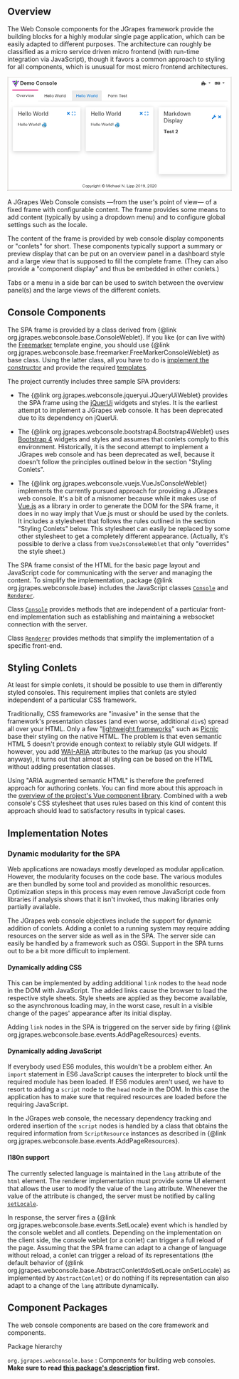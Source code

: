 ## Overview

The Web Console components for the JGrapes framework provide the
building blocks for a highly modular single page application, which
can be easily adapted to different purposes. The architecture can 
roughly be classified as a micro service driven 
micro frontend (with run-time integration via JavaScript), though it favors 
a common approach to styling for all components, which is unusual for most 
micro frontend architectures.

<img src="WebConsole-pic1.png" width="750em" alt="Web Console Demo">

A JGrapes Web Console consists &mdash;from the user's point of view&mdash; 
of a fixed frame with configurable content. The frame provides some 
means to add content (typically by using a dropdown menu) and to 
configure global settings  such as the locale.

The content of the frame is provided by web console display components 
or "conlets" for short. These components typically support a summary
or preview display that can be put on an overview panel in a dashboard
style and a large view that is supposed to fill the complete frame. 
(They can also provide a "component display" and thus be embedded in 
other conlets.)

Tabs or a menu in a side bar can be used to switch between
the overview panel(s) and the large views of the different conlets. 

## Console Components

The SPA frame is provided by a class derived from 
{@link org.jgrapes.webconsole.base.ConsoleWeblet}.
If you like (or can live with) the [Freemarker](https://freemarker.apache.org/)
template engine, you should use
{@link org.jgrapes.webconsole.base.freemarker.FreeMarkerConsoleWeblet}
as base class. Using the latter class, all you have to do is [implement
the constructor](src-html/org/jgrapes/webconsole/vuejs/VueJsConsoleWeblet.html#line.36)
and provide the required 
[templates](https://github.com/mnlipp/jgrapes-webconsole/tree/master/org.jgrapes.webconsole.vuejs/resources/org/jgrapes/webconsole/vuejs).

The project currently includes three sample SPA providers:

 * The {@link org.jgrapes.webconsole.jqueryui.JQueryUiWeblet}
   provides the SPA frame using the [jQuerUi](https://jqueryui.com/) widgets
   and styles. It is the earliest attempt to implement a JGrapes web console.
   It has been deprecated due to its dependency on jQuerUi.
   
 * The {@link org.jgrapes.webconsole.bootstrap4.Bootstrap4Weblet}
   uses [Bootstrap 4](https://getbootstrap.com/) widgets and styles and
   assumes that conlets comply to this environment. Historically, it is
   the second attempt to implement a JGrapes web console and has been
   deprecated as well, because it doesn't follow the principles outlined
   below in the section "Styling Conlets".
   
 * The {@link org.jgrapes.webconsole.vuejs.VueJsConsoleWeblet}
   implements the currently pursued approach for providing a JGrapes web 
   console. It's a bit of a misnomer because while it makes use of
   [Vue.js](https://vuejs.org/) as a library in order to generate the 
   DOM for the SPA frame, it does in no way imply that Vue.js must or 
   should be used by the conlets. It includes a stylesheet that follows the 
   rules outlined in the section "Styling Conlets" below. 
   This stylesheet can easily be replaced by some other stylesheet to 
   get a completely different appearance. (Actually, it's possible
   to derive a class from `VueJsConsoleWeblet` that only "overrides"
   the style sheet.)

The SPA frame consist of the HTML for the basic page layout and JavaScript 
code for communicating with the server and managing the content. To 
simplify the implementation, package {@link org.jgrapes.webconsole.base} 
includes the JavaScript classes
[`Console`](org/jgrapes/webconsole/base/jsdoc/classes/Console.html) and 
[`Renderer`](org/jgrapes/webconsole/base/jsdoc/classes/Renderer.html).

Class [`Console`](org/jgrapes/webconsole/base/jsdoc/classes/Console.html)
provides methods that are independent of a particular front-end
implementation such as establishing and maintaining a websocket
connection with the server.

Class [`Renderer`](org/jgrapes/webconsole/base/jsdoc/classes/Renderer.html)
provides methods that simplify the implementation of a specific front-end.
   
## Styling Conlets

At least for simple conlets, it should be possible to use them in
differently styled consoles. This requirement implies that conlets are
styled independent of a particular CSS framework.

Traditionally, CSS frameworks are "invasive" in the sense that the 
framework's presentation classes (and even worse, additional `div`s)
spread all over your HTML. Only a few
"[lightweight frameworks](https://github.com/troxler/awesome-css-frameworks#very-lightweight)"
such as [Picnic](https://picnicss.com/) base their styling on the native
HTML. The problem is that even semantic HTML 5 doesn't provide enough 
context to reliably style GUI widgets. If however, you add 
[WAI-ARIA](https://www.w3.org/WAI/standards-guidelines/aria/) attributes
to the markup (as you should anyway), it turns out that almost all styling
can be based on the HTML without adding presentation classes.

Using "ARIA augmented semantic HTML" is therefore the preferred approach for 
authoring conlets. You can find more about this approach in the [overview
of the project's Vue component library](../aashdoc/index.html).
Combined with a web console's CSS stylesheet that uses 
rules based on this kind of content this approach should lead to satisfactory
results in typical cases.

## Implementation Notes

### Dynamic modularity for the SPA

Web applications are nowadays mostly developed as modular application.
However, the modularity focuses on the code base. The various modules
are then bundled by some tool and provided as monolithic resources.
Optimization steps in this process may even remove
JavaScript code from libraries if analysis shows that it isn't invoked,
thus making libraries only partially available.

The JGrapes web console objectives include the support for dynamic
addition of conlets. Adding a conlet to a running system may require
adding resources on the server side as well as in the SPA. The server
side can easily be handled by a framework such as OSGi. Support in the
SPA turns out to be a bit more difficult to implement.

#### Dynamically adding CSS

This can be implemented by adding additional `link` nodes to the
`head` node in the DOM with JavaScript. The added links cause the browser to 
load the respective style sheets. Style sheets are applied as they become 
available, so the asynchronous loading may, in the worst case, result in a 
visible change of the pages' appearance after its initial display.

Adding `link` nodes in the SPA is triggered on the server side by
firing {@link org.jgrapes.webconsole.base.events.AddPageResources}
events.

#### Dynamically adding JavaScript

If everybody used ES6 modules, this wouldn't be a problem either. 
An `import` statement in ES6 JavaScript causes the interpreter to 
block until the required module has been loaded. If ES6 modules
aren't used, we have to resort to adding a `script` node to the
`head` node in the DOM. In this case the application has to make sure
that required resources are loaded before the requiring JavaScript.

In the JGrapes web console, the necessary dependency tracking and
ordered insertion of the `script` nodes is handled by a class that
obtains the required information from `ScriptResource` instances
as described in {@link org.jgrapes.webconsole.base.events.AddPageResources}.

#### I180n support

The currently selected language is maintained in the `lang` attribute
of the `html` element. The renderer implementation must provide some
UI element that allows the user to modify the value of the `lang`
attribute. Whenever the value of the attribute is changed, the
server must be notified by calling
[`setLocale`](org/jgrapes/webconsole/base/jsdoc/classes/Console.html#setLocale).

In response, the server fires a 
{@link org.jgrapes.webconsole.base.events.SetLocale} 
event which is handled by the console weblet and all contlets.
Depending on the implementation on the client side, the console weblet
(or a conlet) can trigger a full reload of the page. Assuming that
the SPA frame can adapt to a change of language without reload,
a conlet can trigger a reload of its representations (the default behavior of 
{@link org.jgrapes.webconsole.base.AbstractConlet#doSetLocale onSetLocale}
as implemented by `AbstractConlet`)
or do nothing if its representation can also adapt to a change of the `lang`
attribute dynamically.

## Component Packages

The web console components are based on the core framework and components.

<p><object type="image/svg+xml" data="org/jgrapes/webconsole/base/package-hierarchy.svg">Package hierarchy</object></p>

`org.jgrapes.webconsole.base`
: Components for building web consoles. **Make sure to read 
    <a href="org/jgrapes/webconsole/base/package-summary.html#package.description">this package's description</a>
    first.**
    
